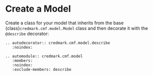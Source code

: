 # Create a Model

Create a class for your model that inherits from the base {class}`credmark.cmf.model.Model` class and then decorate it with the `@describe` decorator:

```{eval-rst}
.. autodecorator:: credmark.cmf.model.describe
   :noindex:
```

```{eval-rst}
.. automodule:: credmark.cmf.model
   :members:
   :noindex:
   :exclude-members: describe
```
